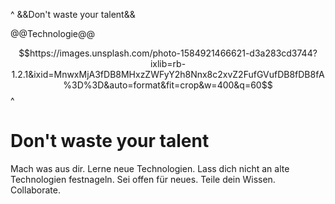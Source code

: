 
^
&&Don't waste your talent&&

@@Technologie@@

$$https://images.unsplash.com/photo-1584921466621-d3a283cd3744?ixlib=rb-1.2.1&ixid=MnwxMjA3fDB8MHxzZWFyY2h8Nnx8c2xvZ2FufGVufDB8fDB8fA%3D%3D&auto=format&fit=crop&w=400&q=60$$
^


# Don't waste your talent

Mach was aus dir. Lerne neue Technologien. Lass dich nicht an alte Technologien festnageln. Sei offen für neues. Teile dein Wissen. Collaborate.